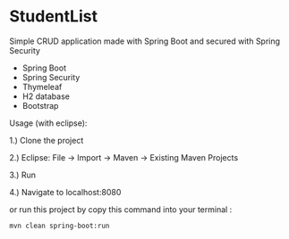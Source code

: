 # StudentList
Simple CRUD application made with Spring Boot and secured with Spring Security

- Spring Boot
- Spring Security
- Thymeleaf
- H2 database
- Bootstrap

Usage (with eclipse):

1.) Clone the project

2.) Eclipse: File -> Import -> Maven -> Existing Maven Projects

3.) Run

4.) Navigate to localhost:8080

or run this project by copy this command into your terminal :

`mvn clean spring-boot:run`


